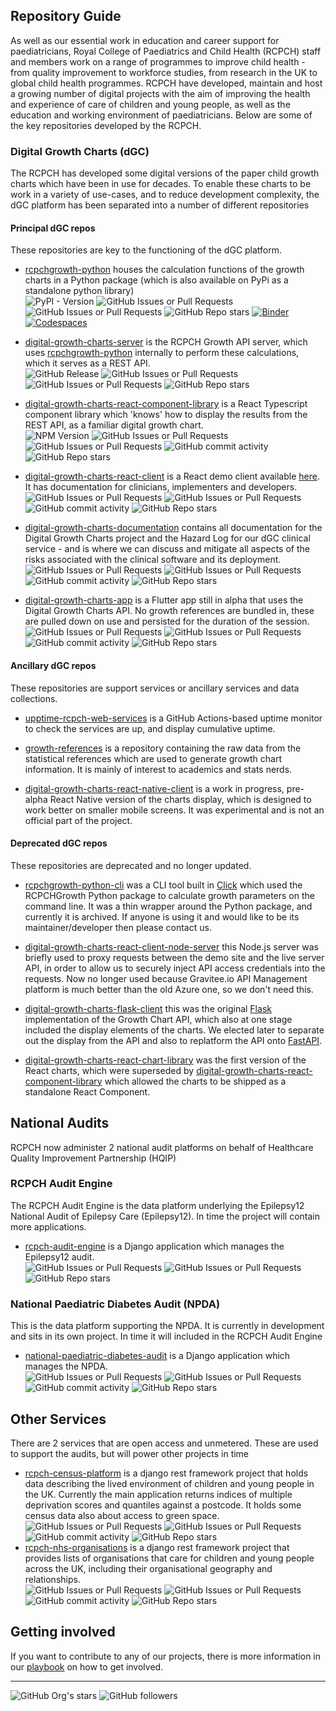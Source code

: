 ## Repository Guide

As well as our essential work in education and career support for paediatricians, Royal College of Paediatrics and Child Health (RCPCH) staff and members work on a range of programmes to improve child health - from quality improvement to workforce studies, from research in the UK to global child health programmes. RCPCH have developed, maintain and host a growing number of digital projects with the aim of improving the health and experience of care of children and young people, as well as the education and working environment of paediatricians. Below are some of the key repositories developed by the RCPCH.

### Digital Growth Charts (dGC)

The RCPCH has developed some digital versions of the paper child growth charts which have been in use for decades. To enable these charts to be work in a variety of use-cases, and to reduce development complexity, the dGC platform has been separated into a number of different repositories

#### Principal dGC repos

These repositories are key to the functioning of the dGC platform.

* [rcpchgrowth-python](https://github.com/rcpch/rcpchgrowth-python) houses the calculation functions of the growth charts in a Python package (which is also available on PyPi as a standalone python library)<br/>
  ![PyPI - Version](https://img.shields.io/pypi/v/rcpchgrowth?style=flat-square&labelColor=%2311a7f2&color=%230d0d58)
  ![GitHub Issues or Pull Requests](https://img.shields.io/github/issues/rcpch/rcpchgrowth-python?style=flat-square&labelColor=%2311a7f2&color=%230d0d58)
  ![GitHub Issues or Pull Requests](https://img.shields.io/github/issues-pr/rcpch/rcpchgrowth-python?style=flat-square&labelColor=%2311a7f2&color=%230d0d58)
  ![GitHub Repo stars](https://img.shields.io/github/stars/RCPCH/rcpchgrowth-python?style=flat-square&labelColor=%2311a7f2&color=%230d0d58)
  [![Binder](https://img.shields.io/badge/Binder-Launch?style=flat-square&labelColor=%2311a7f2&color=%230d0d58&logo=binder&logoColor=white)](https://mybinder.org/v2/gh/rcpch/rcpchgrowth-python/live?labpath=notebooks%2FQuickstart.ipynb)
  [![Codespaces](https://img.shields.io/badge/Codespaces-Open_in_Cloud?style=flat-square&labelColor=%2311a7f2&color=%230d0d58&logo=github&logoColor=white)](https://codespaces.new/rcpch/rcpchgrowth-python?quickstart=1)


* [digital-growth-charts-server](https://github.com/rcpch/digital-growth-charts-server) is the RCPCH Growth API server, which uses [rcpchgrowth-python](https://github.com/rcpch/rcpchgrowth-python) internally to perform these calculations, which it serves as a REST API.<br/>
![GitHub Release](https://img.shields.io/github/v/release/rcpch/digital-growth-charts-server?style=flat-square&labelColor=%2311a7f2&color=%230d0d58)
![GitHub Issues or Pull Requests](https://img.shields.io/github/issues/rcpch/digital-growth-charts-server?style=flat-square&labelColor=%2311a7f2&color=%230d0d58)
![GitHub Issues or Pull Requests](https://img.shields.io/github/issues-pr/rcpch/digital-growth-charts-server?style=flat-square&labelColor=%2311a7f2&color=%230d0d58)
![GitHub Repo stars](https://img.shields.io/github/stars/RCPCH/digital-growth-charts-server?style=flat-square&labelColor=%2311a7f2&color=%230d0d58)


* [digital-growth-charts-react-component-library](https://github.com/rcpch/digital-growth-charts-react-component-library) is a React Typescript component library which 'knows' how to display the results from the REST API, as a familiar digital growth chart.<br/>
![NPM Version](https://img.shields.io/npm/v/%40rcpch%2Fdigital-growth-charts-react-component-library?style=flat-square&labelColor=%2311a7f2&color=%230d0d58)
![GitHub Issues or Pull Requests](https://img.shields.io/github/issues/rcpch/digital-growth-charts-react-component-library?style=flat-square&labelColor=%2311a7f2&color=%230d0d58)
![GitHub Issues or Pull Requests](https://img.shields.io/github/issues-pr/rcpch/digital-growth-charts-react-component-library?style=flat-square&labelColor=%2311a7f2&color=%230d0d58)
![GitHub commit activity](https://img.shields.io/github/commit-activity/m/rcpch/digital-growth-charts-react-component-library?style=flat-square&labelColor=%2311a7f2&color=%230d0d58)
![GitHub Repo stars](https://img.shields.io/github/stars/RCPCH/digital-growth-charts-react-component-library?style=flat-square&labelColor=%2311a7f2&color=%230d0d58)

* [digital-growth-charts-react-client](https://github.com/rcpch/digital-growth-charts-react-client) is a React demo client available [here](https://growth.rcpch.ac.uk). It has documentation for clinicians, implementers and developers.<br/>
![GitHub Issues or Pull Requests](https://img.shields.io/github/issues/rcpch/digital-growth-charts-react-client?style=flat-square&labelColor=%2311a7f2&color=%230d0d58)
![GitHub Issues or Pull Requests](https://img.shields.io/github/issues-pr/rcpch/digital-growth-charts-react-client?style=flat-square&labelColor=%2311a7f2&color=%230d0d58)
![GitHub commit activity](https://img.shields.io/github/commit-activity/m/rcpch/digital-growth-charts-react-client?style=flat-square&labelColor=%2311a7f2&color=%230d0d58)
![GitHub Repo stars](https://img.shields.io/github/stars/RCPCH/digital-growth-charts-react-client?style=flat-square&labelColor=%2311a7f2&color=%230d0d58)


* [digital-growth-charts-documentation](https://github.com/rcpch/digital-growth-charts-documentation) contains all documentation for the Digital Growth Charts project and the Hazard Log for our dGC clinical service - and is where we can discuss and mitigate all aspects of the risks associated with the clinical software and its deployment. <br/> 
  ![GitHub Issues or Pull Requests](https://img.shields.io/github/issues/rcpch/digital-growth-charts-documentation?style=flat-square&labelColor=%2311a7f2&color=%230d0d58)
  ![GitHub Issues or Pull Requests](https://img.shields.io/github/issues-pr/rcpch/digital-growth-charts-documentation?style=flat-square&labelColor=%2311a7f2&color=%230d0d58)
  ![GitHub commit activity](https://img.shields.io/github/commit-activity/m/rcpch/digital-growth-charts-documentation?style=flat-square&labelColor=%2311a7f2&color=%230d0d58)
  ![GitHub Repo stars](https://img.shields.io/github/stars/RCPCH/digital-growth-charts-documentation?style=flat-square&labelColor=%2311a7f2&color=%230d0d58)


* [digital-growth-charts-app](https://github.com/rcpch/digital-growth-charts-app) is a Flutter app still in alpha that uses the Digital Growth Charts API. No growth references are bundled in, these are pulled down on use and persisted for the duration of the session.<br/>
  ![GitHub Issues or Pull Requests](https://img.shields.io/github/issues/rcpch/digital-growth-charts-app?style=flat-square&labelColor=%2311a7f2&color=%230d0d58)
  ![GitHub Issues or Pull Requests](https://img.shields.io/github/issues-pr/rcpch/digital-growth-charts-app?style=flat-square&labelColor=%2311a7f2&color=%230d0d58)
  ![GitHub commit activity](https://img.shields.io/github/commit-activity/m/rcpch/digital-growth-charts-app?style=flat-square&labelColor=%2311a7f2&color=%230d0d58)
  ![GitHub Repo stars](https://img.shields.io/github/stars/RCPCH/digital-growth-charts-app?style=flat-square&labelColor=%2311a7f2&color=%230d0d58)

#### Ancillary dGC repos

These repositories are support services or ancillary services and data collections.

* [upptime-rcpch-web-services](https://github.com/rcpch/upptime-rcpch-web-services) is a GitHub Actions-based uptime monitor to check the services are up, and display cumulative uptime.

* [growth-references](https://github.com/rcpch/growth-references) is a repository containing the raw data from the statistical references which are used to generate growth chart information. It is mainly of interest to academics and stats nerds.

* [digital-growth-charts-react-native-client](https://github.com/rcpch/digital-growth-charts-react-native-client) is a work in progress, pre-alpha React Native version of the charts display, which is designed to work better on smaller mobile screens. It was experimental and is not an official part of the project.


#### Deprecated dGC repos

These repositories are deprecated and no longer updated.

* [rcpchgrowth-python-cli](https://github.com/rcpch/rcpchgrowth-python-cli) was a CLI tool built in [Click](https://click.palletsprojects.com/en/stable/) which used the RCPCHGrowth Python package to calculate growth parameters on the command line. It was a thin wrapper around the Python package, and currently it is archived. If anyone is using it and would like to be its maintainer/developer then please contact us.

* [digital-growth-charts-react-client-node-server](https://github.com/rcpch/digital-growth-charts-react-client-node-server) this Node.js server was briefly used to proxy requests between the demo site and the live server API, in order to allow us to securely inject API access credentials into the requests. Now no longer used because Gravitee.io API Management platform is much better than the old Azure one, so we don't need this.

* [digital-growth-charts-flask-client](https://github.com/rcpch/digital-growth-charts-flask-client) this was the original [Flask](https://flask.palletsprojects.com/) implementation of the Growth Chart API, which also at one stage included the display elements of the charts. We elected later to separate out the display from the API and also to replatform the API onto [FastAPI](https://fastapi.tiangolo.com/).

* [digital-growth-charts-react-chart-library](https://github.com/rcpch/digital-growth-charts-react-chart-library) was the first version of the React charts, which were superseded by [digital-growth-charts-react-component-library](https://github.com/rcpch/digital-growth-charts-react-component-library) which allowed the charts to be shipped as a standalone React Component.

## National Audits

RCPCH now administer 2 national audit platforms on behalf of Healthcare Quality Improvement Partnership (HQIP)

### RCPCH Audit Engine

The RCPCH Audit Engine is the data platform underlying the Epilepsy12 National Audit of Epilepsy Care (Epilepsy12). In time the project will contain more applications.

* [rcpch-audit-engine](https://github.com/rcpch/rcpch-audit-engine) is a Django application which manages the Epilepsy12 audit.<br/>
![GitHub Issues or Pull Requests](https://img.shields.io/github/issues/rcpch/rcpch-audit-engine?style=flat-square&labelColor=%2311a7f2&color=%230d0d58)
![GitHub Issues or Pull Requests](https://img.shields.io/github/issues-pr/rcpch/rcpch-audit-engine?style=flat-square&labelColor=%2311a7f2&color=%230d0d58)
![GitHub Repo stars](https://img.shields.io/github/stars/RCPCH/rcpch-audit-engine?style=flat-square&labelColor=%2311a7f2&color=%230d0d58)

### National Paediatric Diabetes Audit (NPDA)

This is the data platform supporting the NPDA. It is currently in development and sits in its own project. In time it will included in the RCPCH Audit Engine

* [national-paediatric-diabetes-audit](https://github.com/rcpch/national-paediatric-diabetes-audit) is a Django application which manages the NPDA.<br/>
![GitHub Issues or Pull Requests](https://img.shields.io/github/issues/rcpch/national-paediatric-diabetes-audit?style=flat-square&labelColor=%2311a7f2&color=%230d0d58)
![GitHub Issues or Pull Requests](https://img.shields.io/github/issues-pr/rcpch/national-paediatric-diabetes-audit?style=flat-square&labelColor=%2311a7f2&color=%230d0d58)
![GitHub commit activity](https://img.shields.io/github/commit-activity/m/rcpch/national-paediatric-diabetes-audit?style=flat-square&labelColor=%2311a7f2&color=%230d0d58)
![GitHub Repo stars](https://img.shields.io/github/stars/RCPCH/national-paediatric-diabetes-audit?style=flat-square&labelColor=%2311a7f2&color=%230d0d58)

## Other Services

There are 2 services that are open access and unmetered. These are used to support the audits, but will power other projects in time

* [rcpch-census-platform](https://github.com/rcpch/rcpch-census-platform) is a django rest framework project that holds data describing the lived environment of children and young people in the UK. Currently the main application returns indices of multiple deprivation scores and quantiles against a postcode. It holds some census data also about access to green space.<br/>
![GitHub Issues or Pull Requests](https://img.shields.io/github/issues/rcpch/rcpch-census-platform?style=flat-square&labelColor=%2311a7f2&color=%230d0d58)
![GitHub Issues or Pull Requests](https://img.shields.io/github/issues-pr/rcpch/rcpch-census-platform?style=flat-square&labelColor=%2311a7f2&color=%230d0d58)
![GitHub commit activity](https://img.shields.io/github/commit-activity/m/rcpch/rcpch-census-platform?style=flat-square&labelColor=%2311a7f2&color=%230d0d58)
![GitHub Repo stars](https://img.shields.io/github/stars/RCPCH/rcpch-census-platform?style=flat-square&labelColor=%2311a7f2&color=%230d0d58)
* [rcpch-nhs-organisations](https://github.com/rcpch/rcpch-nhs-organisations) is a django rest framework project that provides lists of organisations that care for children and young people across the UK, including their organisational geography and relationships.<br/>
![GitHub Issues or Pull Requests](https://img.shields.io/github/issues/rcpch/rcpch-nhs-organisations?style=flat-square&labelColor=%2311a7f2&color=%230d0d58)
![GitHub Issues or Pull Requests](https://img.shields.io/github/issues-pr/rcpch/rcpch-nhs-organisations?style=flat-square&labelColor=%2311a7f2&color=%230d0d58)
![GitHub commit activity](https://img.shields.io/github/commit-activity/m/rcpch/rcpch-nhs-organisations?style=flat-square&labelColor=%2311a7f2&color=%230d0d58)
![GitHub Repo stars](https://img.shields.io/github/stars/RCPCH/rcpch-nhs-organisations?style=flat-square&labelColor=%2311a7f2&color=%230d0d58)

## Getting involved

If you want to contribute to any of our projects, there is more information in our [playbook](https://playbook.rcpch.tech/) on how to get involved.

---

![GitHub Org's stars](https://img.shields.io/github/stars/rcpch?style=for-the-badge&labelColor=%2311a7f2&color=%230d0d58)
![GitHub followers](https://img.shields.io/github/followers/rcpch?style=for-the-badge&labelColor=%2311a7f2&color=%230d0d58)






